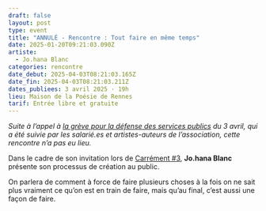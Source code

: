 ```yaml
---
draft: false
layout: post
type: event
title: "ANNULÉ - Rencontre : Tout faire en même temps"
date: 2025-01-20T09:21:03.090Z
artiste:
  - Jo.hana Blanc
categories: rencontre
date_debut: 2025-04-03T08:21:03.165Z
date_fin: 2025-04-03T08:21:03.211Z
dates_publiees: 3 avril 2025 · 19h
lieu: Maison de la Poésie de Rennes
tarif: Entrée libre et gratuite
---
```

*Suite à l’appel à [la grève pour la défense des services publics](https://www.cgt.fr/actualites/france/retraites/le-3-avril-mobilisons-nous-pour-nos-services-publics-nos-salaires-et-nos-retraites) du 3 avril, qui a été suivie par les salarié.es et artistes-auteurs de l’association, cette rencontre n’a pas eu lieu.*

Dans le cadre de son invitation lors de [Carrément #3](https://maiporennes.fr/residence/2024/11/19/carr-ment-3), **Jo.hana Blanc** présente son processus de création au public.

On parlera de comment à force de faire plusieurs choses à la fois on ne sait plus vraiment ce qu’on est en train de faire, mais qu’au final, c’est aussi une façon de faire.
